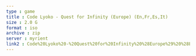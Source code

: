 ```yaml
---
type : game
title : Code Lyoko - Quest for Infinity (Europe) (En,Fr,Es,It)
size : 2.0 G
format : iso
archive : zip
server : myrient
link2 : Code%20Lyoko%20-%20Quest%20for%20Infinity%20%28Europe%29%20%28En%2CFr%2CEs%2CIt%29
---
```

